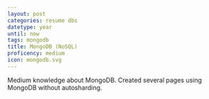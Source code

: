 ```yaml
---
layout: post
categories: resume dbs
datetype: year
until: now
tags: mongodb
title: MongoDB (NoSQL)
proficency: medium
icon: mongodb.svg
---
```


Medium knowledge about MongoDB. Created several pages using MongoDB without autosharding.
